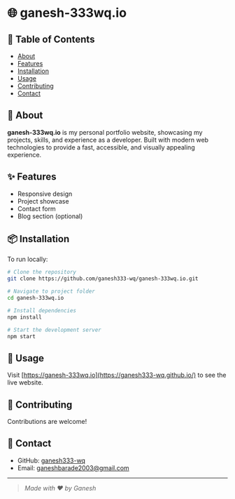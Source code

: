 # 🌐 ganesh-333wq.io

## 📖 Table of Contents

- [About](#about)
- [Features](#features)
- [Installation](#installation)
- [Usage](#usage)
- [Contributing](#contributing)
- [Contact](#contact)

## 📝 About

**ganesh-333wq.io** is my personal portfolio website, showcasing my projects, skills, and experience as a developer. Built with modern web technologies to provide a fast, accessible, and visually appealing experience.

## ✨ Features

- Responsive design
- Project showcase
- Contact form
- Blog section (optional)


## 📦 Installation

To run locally:

```bash
# Clone the repository
git clone https://github.com/ganesh333-wq/ganesh-333wq.io.git

# Navigate to project folder
cd ganesh-333wq.io

# Install dependencies
npm install

# Start the development server
npm start
```

## 🚀 Usage

Visit [https://ganesh-333wq.io](https://ganesh333-wq.github.io/) to see the live website.


## 🤝 Contributing

Contributions are welcome!  



## 👤 Contact

- GitHub: [ganesh333-wq](https://github.com/ganesh333-wq)
- Email: ganeshbarade2003@gmail.com

---

> _Made with ❤️ by Ganesh_
